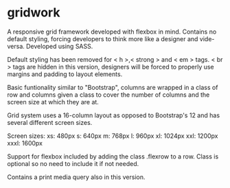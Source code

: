 # gridwork
A responsive grid framework developed with flexbox in mind. Contains no default styling, forcing developers to think more like a designer and vide-versa. Developed using SASS.

Default styling has been removed for < h >,< strong > and < em > tags. < br > tags are hidden in this version, designers will be forced to properly use margins and padding to layout elements.

Basic funtionality similar to "Bootstrap", columns are wrapped in a class of row and columns given a class to cover the number of columns and the screen size at which they are at.

Grid system uses a 16-column layout as opposed to Bootstrap's 12 and has several different screen sizes.

Screen sizes:
xs: 480px
s: 640px
m: 768px
l: 960px
xl: 1024px
xxl: 1200px
xxxl: 1600px

Support for flexbox included by adding the class .flexrow to a row. Class is optional so no need to include it if not needed.

Contains a print media query also in this version.
